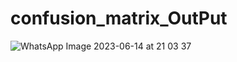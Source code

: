 # confusion_matrix_OutPut
![WhatsApp Image 2023-06-14 at 21 03 37](https://github.com/shahawais5/confusion_matrix/assets/120441699/c6626a3a-59eb-46f1-bc8d-e20c1f671d3d)
